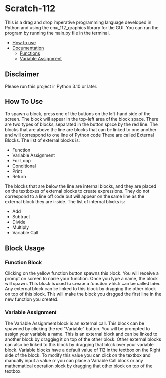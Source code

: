 # Scratch-112

This is a drag and drop imperative programming language developed in Python and using the cmu_112_graphics library for the GUI. You can run the program by running the main.py file in the terminal.

- [How to use](#how-to-use)
- [Documentation](#block-usage)
  - [Functions](#function-block)
  - [Variable Assignment](#variable-assignment)

## Disclaimer

Please run this project in Python 3.10 or later.

## How To Use

To spawn a block, press one of the buttons on the left-hand side of the screen. The block will appear in the top-left area of the block space.
There are two types of blocks, separated in the button space by the red line.
The blocks that are above the line are blocks that can be linked to one another and will correspond to one line of Python code These are called External Blocks.
The list of external blocks is:

- Function
- Variable Assignment
- For Loop
- Conditional
- Print
- Return

The blocks that are below the line are internal blocks, and they are placed on the textboxes of external blocks to create expressions. They do not correspond to a line off code but will appear on the same line as the external block they are inside.
The list of internal blocks is:

- Add
- Subtract
- Divide
- Multiply
- Variable Call

## Block Usage

### Function Block

Clicking on the yellow function button spawns this block. You will receive a prompt on screen to name your function. Once you type a name, the block will spawn. This block is used to create a function which can be called later.
Any external block can be linked to this block by dragging the other block on top of this block. This will make the block you dragged the first line in the new function you created.

### Variable Assignment

The Variable Assignment block is an external call. This block can be spawned by clicking the red "Variable" button. You will be prompted to assign your variable a name. This is an external block and can be linked to another block by dragging it on top of the other block. Other external blocks can also be linked to this block by dragging that block over your variable block.
Variable blocks have a default value of 112 in the textbox on the Right side of the block. To modify this value you can click on the textbox and manually input a value or you can place a Variable Call block or any mathematical operation block by dragging that other block on top of the textbox.
